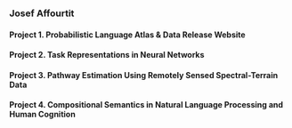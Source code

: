 ### Josef Affourtit

#### Project 1. Probabilistic Language Atlas & Data Release Website

#### Project 2. Task Representations in Neural Networks

#### Project 3. Pathway Estimation Using Remotely Sensed Spectral-Terrain Data

#### Project 4. Compositional Semantics in Natural Language Processing and Human Cognition
